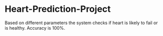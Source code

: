 # Heart-Prediction-Project

Based on different parameters the system checks if heart is likely to fail or is healthy. Accuracy is 100%. 
